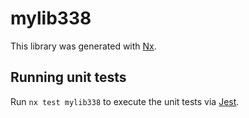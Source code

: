 # mylib338

This library was generated with [Nx](https://nx.dev).

## Running unit tests

Run `nx test mylib338` to execute the unit tests via [Jest](https://jestjs.io).
